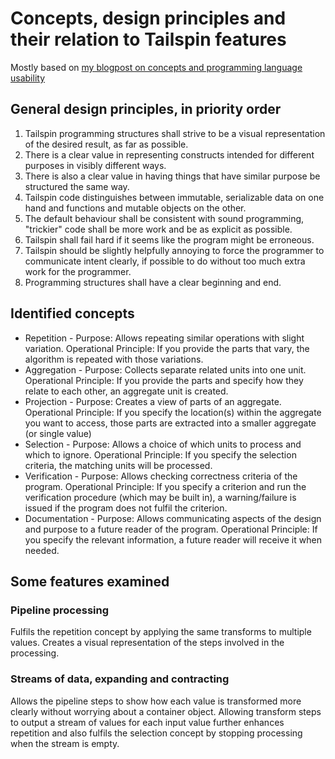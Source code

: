 # Concepts, design principles and their relation to Tailspin features
Mostly based on [my blogpost on concepts and programming language usability](https://tobega.blogspot.com/2024/01/usability-in-programming-language.html)

## General design principles, in priority order
1. Tailspin programming structures shall strive to be a visual representation of the desired result, as far as possible. 
2. There is a clear value in representing constructs intended for different purposes in visibly different ways.
3. There is also a clear value in having things that have similar purpose be structured the same way.
4. Tailspin code distinguishes between immutable, serializable data on one hand and functions and mutable objects on the other. 
5. The default behaviour shall be consistent with sound programming, "trickier" code shall be more work and be as explicit as possible. 
6. Tailspin shall fail hard if it seems like the program might be erroneous. 
7. Tailspin should be slightly helpfully annoying to force the programmer to communicate intent clearly, if possible to do without too much extra work for the programmer. 
8. Programming structures shall have a clear beginning and end.

## Identified concepts
- Repetition - Purpose: Allows repeating similar operations with slight variation. Operational Principle: If you provide the parts that vary, the algorithm is repeated with those variations.
- Aggregation - Purpose: Collects separate related units into one unit. Operational Principle: If you provide the parts and specify how they relate to each other, an aggregate unit is created.
- Projection - Purpose: Creates a view of parts of an aggregate. Operational Principle: If you specify the location(s) within the aggregate you want to access, those parts are extracted into a smaller aggregate (or single value)
- Selection - Purpose: Allows a choice of which units to process and which to ignore. Operational Principle: If you specify the selection criteria, the matching units will be processed.
- Verification - Purpose: Allows checking correctness criteria of the program. Operational Principle: If you specify a criterion and run the verification procedure (which may be built in), a warning/failure is issued if the program does not fulfil the criterion.
- Documentation - Purpose: Allows communicating aspects of the design and purpose to a future reader of the program. Operational Principle: If you specify the relevant information, a future reader will receive it when needed.

## Some features examined
### Pipeline processing
Fulfils the repetition concept by applying the same transforms to multiple values.
Creates a visual representation of the steps involved in the processing.

### Streams of data, expanding and contracting
Allows the pipeline steps to show how each value is transformed more clearly without worrying about a container object.
Allowing transform steps to output a stream of values for each input value further enhances repetition and also fulfils
the selection concept by stopping processing when the stream is empty.
